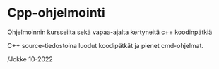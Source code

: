 # Cpp-ohjelmointi
Ohjelmoinnin kursseilta sekä vapaa-ajalta kertyneitä c++ koodinpätkiä

C++ source-tiedostoina luodut koodipätkät ja pienet cmd-ohjelmat.

/Jokke 10-2022
